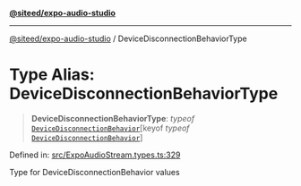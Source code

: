 [**@siteed/expo-audio-studio**](../README.md)

***

[@siteed/expo-audio-studio](../README.md) / DeviceDisconnectionBehaviorType

# Type Alias: DeviceDisconnectionBehaviorType

> **DeviceDisconnectionBehaviorType**: *typeof* [`DeviceDisconnectionBehavior`](../variables/DeviceDisconnectionBehavior.md)\[keyof *typeof* [`DeviceDisconnectionBehavior`](../variables/DeviceDisconnectionBehavior.md)\]

Defined in: [src/ExpoAudioStream.types.ts:329](https://github.com/deeeed/expo-audio-stream/blob/cf134fc47969a1847375db6ab9d66bb0b73aabc3/packages/expo-audio-studio/src/ExpoAudioStream.types.ts#L329)

Type for DeviceDisconnectionBehavior values

